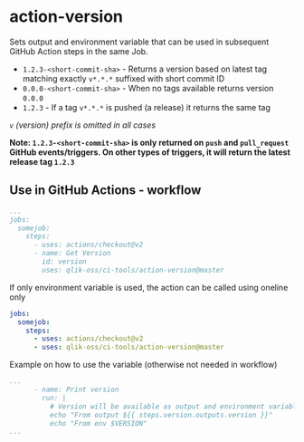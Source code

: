 # action-version

Sets output and environment variable that can be used in subsequent GitHub Action steps in the same Job.


- `1.2.3-<short-commit-sha>` - Returns a version based on latest tag matching exactly `v*.*.*` suffixed with short commit ID
- `0.0.0-<short-commit-sha>` - When no tags available returns version `0.0.0`
- `1.2.3` - If a tag `v*.*.*` is pushed (a release) it returns the same tag

*`v` (version) prefix is omitted in all cases*

**Note: `1.2.3-<short-commit-sha>` is only returned on `push` and `pull_request` GitHub events/triggers. On other types of triggers, it will return the latest release tag `1.2.3`**

## Use in GitHub Actions - workflow

```yaml
...
jobs:
  somejob:
    steps:
      - uses: actions/checkout@v2
      - name: Get Version
        id: version
        uses: qlik-oss/ci-tools/action-version@master
```

If only environment variable is used, the action can be called using oneline only

```yaml
jobs:
  somejob:
    steps:
      - uses: actions/checkout@v2
      - uses: qlik-oss/ci-tools/action-version@master
```

Example on how to use the variable (otherwise not needed in workflow)

```yaml
...
      - name: Print version
        run: |
          # Version will be available as output and environment variable
          echo "From output ${{ steps.version.outputs.version }}"
          echo "From env $VERSION"
...
```